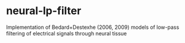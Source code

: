 # neural-lp-filter
Implementation of Bedard+Destexhe (2006, 2009) models of low-pass filtering of electrical signals through neural tissue
